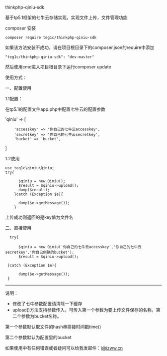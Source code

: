 thinkphp-qiniu-sdk

基于tp5.1框架的七牛云存储实现，实现文件上传，文件管理功能

composer 安装

```composer require teg1c/thinkphp-qiniu-sdk```


如果该方法安装不成功，请在项目根目录下的composer.json的require中添加

```"teg1c/thinkphp-qiniu-sdk": "dev-master"```

然后使用cmd进入项目根目录下运行composer update

使用方式：

一、配置使用

1.1配置：

在tp5.1的配置文件app.php中配置七牛云的配置参数

'qiniu' => [

        'accesskey' => '你自己的七牛云accesskey',
        'secretkey' => '你自己的七牛云secretkey',
        'bucket' => 'bucket',
 ]

1.2使用
```
use teg1c\qiniu\Qiniu;
try{
      
      $qiniu = new Qiniu();
      $result = $qiniu->upload();
      dump($result);
    }catch (Exception $e){
      
      dump($e->getMessage());
    }
```
 
上传成功则返回的是key值为文件名


二、直接使用
```
  try{
  
      $qiniu = new Qiniu('你自己的七牛云accesskey','你自己的七牛云secretkey','你自己创建的bucket');
      $result = $qiniu->upload();
      
 }catch (Exception $e){
 
      dump($e->getMessage());
 }
```
---
说明：
- 修改了七牛参数配置请清除一下缓存
- upload()方法支持参数传入。可传入第一个参数为要上传文件保存的名称，第二个参数为bucket名称。
 
 第一个参数默认取文件的hash串拼接时间戳time()
 
 第二个参数默认为配置里的bucket


如果使用中有任何错误或者疑问可以给我发邮件：i@izww.cn

